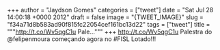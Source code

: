 
+++
author = "Jaydson Gomes"
categories = ["tweet"]
date = "Sat Jul 28 14:00:18 +0000 2012"
draft = false
image = "{TWEET_IMAGE}"
slug = "f34a71d8b583ad90f815fc22054cef161bc13d22"
tags = ["tweet"]
title = """http://t.co/Wv5qgC1u Pale..."""
+++
http://t.co/Wv5qgC1u Palestra do @felipenmoura começando agora no #FISL Lotado!!!
